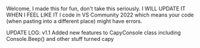 Welcome, I made this for fun, don't take this seriously.
I WILL UPDATE IT WHEN I FEEL LIKE IT
I code in VS Community 2022 which means your code (when pasting into a different place) might have errors.

UPDATE LOG:
v1.1 Added new features to CapyConsole class including Console.Beep() and other stuff turned capy
